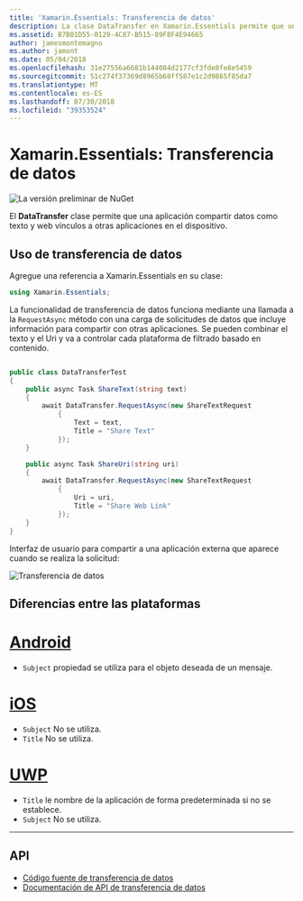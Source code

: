 ```yaml
---
title: 'Xamarin.Essentials: Transferencia de datos'
description: La clase DataTransfer en Xamarin.Essentials permite que una aplicación compartir datos como texto y web vínculos a otras aplicaciones en el dispositivo.
ms.assetid: B7B01D55-0129-4C87-B515-89F8F4E94665
author: jamesmontemagno
ms.author: jamont
ms.date: 05/04/2018
ms.openlocfilehash: 31e27556a6681b144084d2177cf3fde8fe8e5459
ms.sourcegitcommit: 51c274f37369d8965b68ff587e1c2d9865f85da7
ms.translationtype: MT
ms.contentlocale: es-ES
ms.lasthandoff: 07/30/2018
ms.locfileid: "39353524"
---
```

# <a name="xamarinessentials-data-transfer"></a>Xamarin.Essentials: Transferencia de datos

![La versión preliminar de NuGet](~/media/shared/pre-release.png)

El **DataTransfer** clase permite que una aplicación compartir datos como texto y web vínculos a otras aplicaciones en el dispositivo.

## <a name="using-data-transfer"></a>Uso de transferencia de datos

Agregue una referencia a Xamarin.Essentials en su clase:

```csharp
using Xamarin.Essentials;
```

La funcionalidad de transferencia de datos funciona mediante una llamada a la `RequestAsync` método con una carga de solicitudes de datos que incluye información para compartir con otras aplicaciones. Se pueden combinar el texto y el Uri y va a controlar cada plataforma de filtrado basado en contenido.

```csharp

public class DataTransferTest
{
    public async Task ShareText(string text)
    {
        await DataTransfer.RequestAsync(new ShareTextRequest
            {
                Text = text,
                Title = "Share Text"
            });
    }

    public async Task ShareUri(string uri)
    {
        await DataTransfer.RequestAsync(new ShareTextRequest
            {
                Uri = uri,
                Title = "Share Web Link"
            });
    }
}
```

Interfaz de usuario para compartir a una aplicación externa que aparece cuando se realiza la solicitud:

![Transferencia de datos](data-transfer-images/data-transfer.png)

## <a name="platform-differences"></a>Diferencias entre las plataformas

# <a name="androidtabandroid"></a>[Android](#tab/android)

* `Subject` propiedad se utiliza para el objeto deseada de un mensaje.

# <a name="iostabios"></a>[iOS](#tab/ios)

* `Subject` No se utiliza.
* `Title` No se utiliza.

# <a name="uwptabuwp"></a>[UWP](#tab/uwp)

* `Title` le nombre de la aplicación de forma predeterminada si no se establece.
* `Subject` No se utiliza.

-----

## <a name="api"></a>API

- [Código fuente de transferencia de datos](https://github.com/xamarin/Essentials/tree/master/Xamarin.Essentials/DataTransfer)
- [Documentación de API de transferencia de datos](xref:Xamarin.Essentials.DataTransfer)

